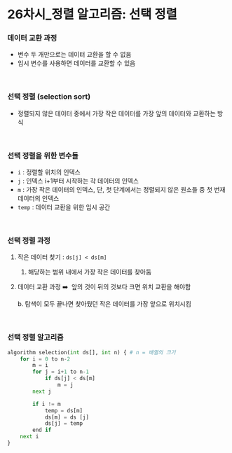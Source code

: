 <!-- @format -->

# **26차시\_정렬 알고리즘: 선택 정렬**

### 데이터 교환 과정

- 변수 두 개만으로는 데이터 교환을 할 수 없음
- 임시 변수를 사용하면 데이터를 교환할 수 있음

</br>

### 선택 정렬 (selection sort)

- 정렬되지 않은 데이터 중에서 가장 작은 데이터를 가장 앞의 데이터와 교환하는 방식

</br>

### 선택 정렬을 위한 변수들

- `i` : 정렬할 위치의 인덱스
- `j` : 인덱스 i+1부터 시작하는 각 데이터의 인덱스
- `m` : 가장 작은 데이터의 인덱스, 단, 첫 단계에서는 정렬되지 않은 원소들 중 첫 번재 데이터의 인덱스
- `temp` : 데이터 교환을 위한 임시 공간

</br>

### 선택 정렬 과정

1. 작은 데이터 찾기 : `ds[j] < ds[m]`
   1. 해당하는 범위 내에서 가장 작은 데이터를 찾아둠
2. 데이터 교환 과정 ➡️  앞의 것이 뒤의 것보다 크면 위치 교환을 해야함

   b. 탐색이 모두 끝나면 찾아뒀던 작은 데이터를 가장 앞으로 위치시킴

</br>

### 선택 정렬 알고리즘

```python
algorithm selection(int ds[], int n) { # n = 배열의 크기
	for i = 0 to n-2
		m = i
		for j = i+1 to n-1
			if ds[j] < ds[m]
				m = j
		next j

		if i != m
			temp = ds[m]
			ds[m] = ds [j]
			ds[j] = temp
		end if
	next i
}
```

